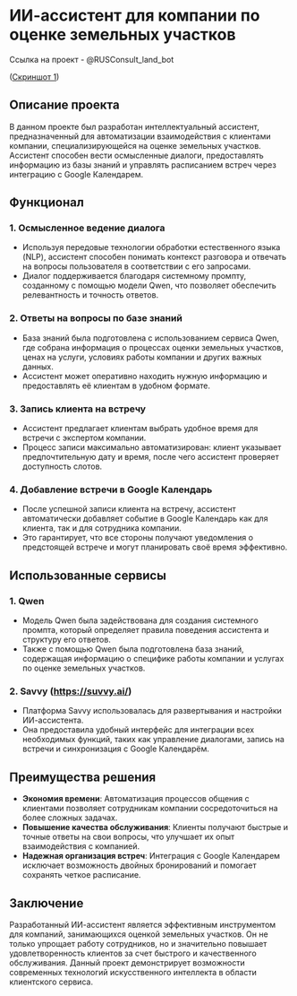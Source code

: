 # ИИ-ассистент для компании по оценке земельных участков

Ссылка на проект  - @RUSConsult_land_bot

([Скриншот 1](https://github.com/ArtemKira/All-Assistant/blob/main/2025-02-28_00-06-24.png?raw=true))

## Описание проекта

В данном проекте был разработан интеллектуальный ассистент, предназначенный для автоматизации взаимодействия с клиентами компании, специализирующейся на оценке земельных участков. Ассистент способен вести осмысленные диалоги, предоставлять информацию из базы знаний и управлять расписанием встреч через интеграцию с Google Календарем.

## Функционал

### 1. **Осмысленное ведение диалога**
   - Используя передовые технологии обработки естественного языка (NLP), ассистент способен понимать контекст разговора и отвечать на вопросы пользователя в соответствии с его запросами.
   - Диалог поддерживается благодаря системному промпту, созданному с помощью модели Qwen, что позволяет обеспечить релевантность и точность ответов.

### 2. **Ответы на вопросы по базе знаний**
   - База знаний была подготовлена с использованием сервиса Qwen, где собрана информация о процессах оценки земельных участков, ценах на услуги, условиях работы компании и других важных данных.
   - Ассистент может оперативно находить нужную информацию и предоставлять её клиентам в удобном формате.

### 3. **Запись клиента на встречу**
   - Ассистент предлагает клиентам выбрать удобное время для встречи с экспертом компании.
   - Процесс записи максимально автоматизирован: клиент указывает предпочтительную дату и время, после чего ассистент проверяет доступность слотов.

### 4. **Добавление встречи в Google Календарь**
   - После успешной записи клиента на встречу, ассистент автоматически добавляет событие в Google Календарь как для клиента, так и для сотрудника компании.
   - Это гарантирует, что все стороны получают уведомления о предстоящей встрече и могут планировать своё время эффективно.

## Использованные сервисы

### 1. **Qwen**
   - Модель Qwen была задействована для создания системного промпта, который определяет правила поведения ассистента и структуру его ответов.
   - Также с помощью Qwen была подготовлена база знаний, содержащая информацию о специфике работы компании и услугах по оценке земельных участков.

### 2. **Savvy (https://suvvy.ai/)**
   - Платформа Savvy использовалась для развертывания и настройки ИИ-ассистента.
   - Она предоставила удобный интерфейс для интеграции всех необходимых функций, таких как управление диалогами, запись на встречи и синхронизация с Google Календарём.

## Преимущества решения

- **Экономия времени**: Автоматизация процессов общения с клиентами позволяет сотрудникам компании сосредоточиться на более сложных задачах.
- **Повышение качества обслуживания**: Клиенты получают быстрые и точные ответы на свои вопросы, что улучшает их опыт взаимодействия с компанией.
- **Надежная организация встреч**: Интеграция с Google Календарем исключает возможность двойных бронирований и помогает сохранять четкое расписание.

## Заключение

Разработанный ИИ-ассистент является эффективным инструментом для компаний, занимающихся оценкой земельных участков. Он не только упрощает работу сотрудников, но и значительно повышает удовлетворенность клиентов за счет быстрого и качественного обслуживания. Данный проект демонстрирует возможности современных технологий искусственного интеллекта в области клиентского сервиса.
